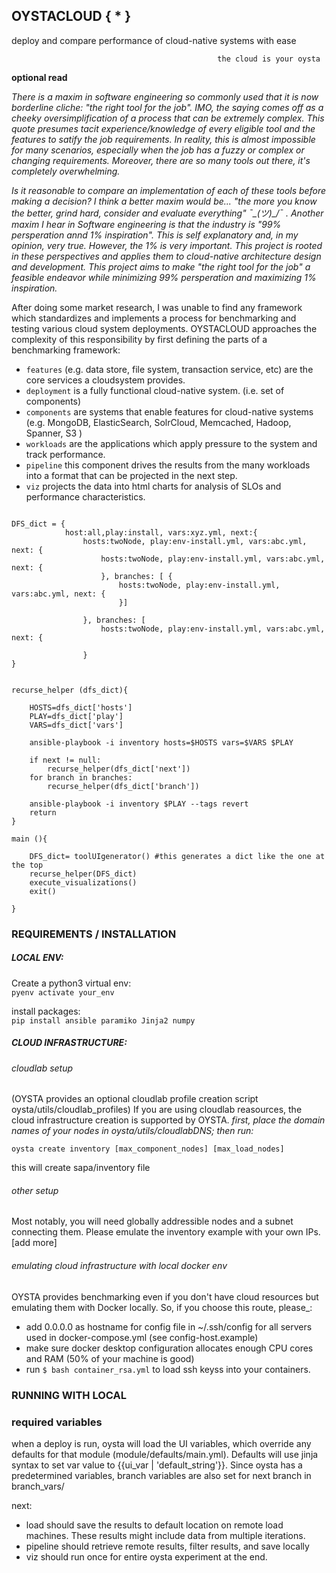 
## OYSTACLOUD { * } 
deploy and compare performance of cloud-native systems with ease
```
                                              the cloud is your oysta 
```


**optional read**

*There is a maxim in software engineering so commonly used that it is now borderline cliche: "the right tool for the job". IMO, the saying comes off as a cheeky oversimplification of a process that can be extremely complex. This quote presumes tacit experience/knowledge of every eligible tool and the features to satify the job requirements. In reality, this is almost impossible for many scenarios, especially when the job has a fuzzy or complex or changing requirements. Moreover, there are so many tools out there, it's completely overwhelming.*

*Is it reasonable to compare an implementation of each of these tools before making a decision? I think a better maxim would be... "the more you know the better, grind hard, consider and evaluate everything" ¯\_(ツ)_/¯ . Another maxim I hear in Software engineering is that the industry is "99% persperation annd 1% inspiration". This is self explanatory and, in my opinion, very true. However, the 1% is very important. This project is rooted in these perspectives and applies them to cloud-native architecture design and development. This project aims to make "the right tool for the job" a feasible endeavor while minimizing 99% persperation and maximizing 1% inspiration.*


 After doing some market research, I was unable to find any framework which standardizes and implements a process for benchmarking and testing various cloud system deployments. OYSTACLOUD approaches the complexity of this responsibility by first defining the parts of a benchmarking framework:
 
 - `features` (e.g. data store, file system, transaction service, etc) are the core services a cloudsystem provides. 
 - `deployment` is a fully functional cloud-native system. (i.e. set of components)
 - `components` are systems that enable features for cloud-native systems (e.g. MongoDB, ElasticSearch, SolrCloud, Memcached, Hadoop, Spanner, S3 )
 - `workloads` are the applications which apply pressure to the system and track performance. 
 - `pipeline` this component drives the results from the many workloads into a format that can be projected in the next step.
 - `viz` projects the data into html charts for analysis of SLOs and performance characteristics.   
 
 


```

DFS_dict = { 
            host:all,play:install, vars:xyz.yml, next:{
                hosts:twoNode, play:env-install.yml, vars:abc.yml, next: {
                    hosts:twoNode, play:env-install.yml, vars:abc.yml, next: {
                    }, branches: [ {
                        hosts:twoNode, play:env-install.yml, vars:abc.yml, next: {
                        }]
            
                }, branches: [
                    hosts:twoNode, play:env-install.yml, vars:abc.yml, next: {

                }
}
            

recurse_helper (dfs_dict){

    HOSTS=dfs_dict['hosts']
    PLAY=dfs_dict['play']
    VARS=dfs_dict['vars']
    
    ansible-playbook -i inventory hosts=$HOSTS vars=$VARS $PLAY
    
    if next != null:
        recurse_helper(dfs_dict['next'])
    for branch in branches:
        recurse_helper(dfs_dict['branch'])

    ansible-playbook -i inventory $PLAY --tags revert
    return
}

main (){
    
    DFS_dict= toolUIgenerator() #this generates a dict like the one at the top
    recurse_helper(DFS_dict)
    execute_visualizations()
    exit()

}

```
  

### REQUIREMENTS / INSTALLATION

##### LOCAL ENV:
Create a python3 virtual env:  
`pyenv activate your_env`

install packages:  
`pip install ansible paramiko Jinja2 numpy`

##### CLOUD INFRASTRUCTURE:  

###### cloudlab setup 
(OYSTA provides an optional cloudlab profile creation script oysta/utils/cloudlab_profiles)
If you are using cloudlab reasources, the cloud infrastructure creation is supported by OYSTA. 
*first, place the domain names of your nodes in oysta/utils/cloudlabDNS; then run:*
```
oysta create inventory [max_component_nodes] [max_load_nodes]

```
this will create sapa/inventory file

###### other setup
Most notably, you will need globally addressible nodes and a subnet connecting them.
Please emulate the inventory example with your own IPs. 
[add more]

###### emulating cloud infrastructure with local docker env
OYSTA provides benchmarking even if you don't have cloud resources but emulating them with Docker locally. So, if you choose this route, please_:
- add 0.0.0.0 as hostname for config file in ~/.ssh/config for all servers used in docker-compose.yml (see config-host.example)
- make sure docker desktop configuration allocates enough CPU cores and RAM (50% of your machine is good)
- run `$ bash container_rsa.yml` to load ssh keyss into your containers. 


### RUNNING WITH LOCAL


### required variables 
when a deploy is run, oysta will load the UI variables, which override any defaults for that module (module/defaults/main.yml). Defaults will use jinja syntax to set var value to {{ui_var | 'default_string'}}. Since oysta has a predetermined variables, branch variables are also set for next branch in branch_vars/



next:

- load should save the results to default location on remote load machines. These results might include data from multiple iterations. 
- pipeline should retrieve remote results, filter results, and save locally
- viz should run once for entire oysta experiment at the end. 
